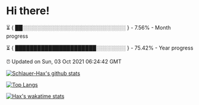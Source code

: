 # Hi there!

⏳ { ██░░░░░░░░░░░░░░░░░░░░░░░░░░░░ } - 7.56% - Month progress

⏳ { ██████████████████████░░░░░░░░ } - 75.42% - Year progress

⏰ Updated on Sun, 03 Oct 2021 06:24:42 GMT


[![Schlauer-Hax's github stats](https://github-readme-stats.vercel.app/api?username=Schlauer-Hax&show_icons=true&theme=dark&count_private=true)](https://github.com/Schlauer-Hax)


[![Top Langs](https://github-readme-stats.vercel.app/api/top-langs/?username=Schlauer-Hax&layout=compact&theme=dark)](https://github.com/Schlauer-Hax?tab=repositories)


[![Hax's wakatime stats](https://github-readme-stats.vercel.app/api/wakatime?username=Hax&theme=dark)](https://wakatime.com/@Hax)

